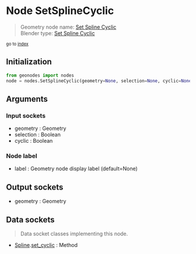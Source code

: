 
# Node SetSplineCyclic

> Geometry node name: [Set Spline Cyclic](https://docs.blender.org/manual/en/latest/modeling/geometry_nodes/curve/set_spline_cyclic.html)<br>
  Blender type: [Set Spline Cyclic](https://docs.blender.org/api/current/bpy.types.GeometryNodeSetSplineCyclic.html)
  
<sub>go to [index](/docs/index.md)</sub>

## Initialization

```python
from geonodes import nodes
node = nodes.SetSplineCyclic(geometry=None, selection=None, cyclic=None, label=None)
```



## Arguments


### Input sockets

- geometry : Geometry
- selection : Boolean
- cyclic : Boolean

### Node label

- label : Geometry node display label (default=None)

## Output sockets

- geometry : Geometry

## Data sockets

> Data socket classes implementing this node.
  
  
- [Spline](/docs/sockets/Spline.md).[set_cyclic](/docs/sockets/Spline.md#set_cyclic) : Method
  
